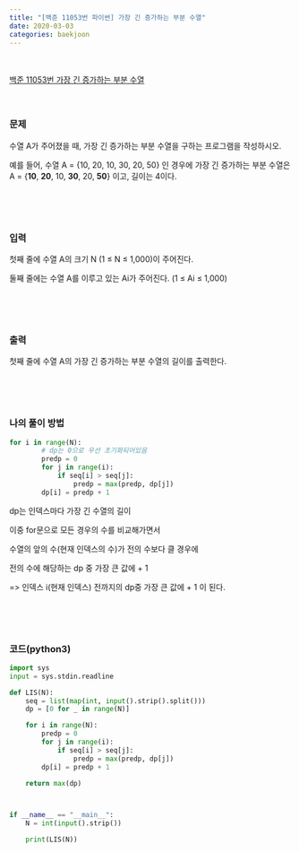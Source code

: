 ```yaml
---
title: "[백준 11053번 파이썬] 가장 긴 증가하는 부분 수열"
date: 2020-03-03
categories: baekjoon
---
```


<br><br>
[백준 11053번 가장 긴 증가하는 부분 수열](https://www.acmicpc.net/problem/11053)
<br><br><br>

### 문제<br>

수열 A가 주어졌을 때, 가장 긴 증가하는 부분 수열을 구하는 프로그램을 작성하시오.

예를 들어, 수열 A = {10, 20, 10, 30, 20, 50} 인 경우에 가장 긴 증가하는 부분 수열은 A = {**10**, **20**, 10, **30**, 20, **50**} 이고, 길이는 4이다.

<br><br><br>

### 입력<br>

첫째 줄에 수열 A의 크기 N (1 ≤ N ≤ 1,000)이 주어진다.

둘째 줄에는 수열 A를 이루고 있는 Ai가 주어진다. (1 ≤ Ai ≤ 1,000)

<br><br><br>

### 출력<br>

첫째 줄에 수열 A의 가장 긴 증가하는 부분 수열의 길이를 출력한다.

<br><br><br>

### 나의 풀이 방법<br>

```python
for i in range(N):
    	# dp는 0으로 우선 초기화되어있음
        predp = 0
        for j in range(i):
            if seq[i] > seq[j]:
                predp = max(predp, dp[j])
        dp[i] = predp + 1
```

dp는 인덱스마다 가장 긴 수열의 길이

이중 for문으로 모든 경우의 수를 비교해가면서

수열의 앞의 수(현재 인덱스의 수)가 전의 수보다 클 경우에

전의 수에 해당하는 dp 중 가장 큰 값에 + 1

=> 인덱스 i(현재 인덱스) 전까지의 dp중 가장 큰 값에  + 1 이 된다.

<br><br><br>


### 코드(python3)
```python
import sys
input = sys.stdin.readline

def LIS(N):
    seq = list(map(int, input().strip().split()))
    dp = [0 for _ in range(N)]

    for i in range(N):
        predp = 0
        for j in range(i):
            if seq[i] > seq[j]:
                predp = max(predp, dp[j])
        dp[i] = predp + 1

    return max(dp)



if __name__ == "__main__":
    N = int(input().strip())

    print(LIS(N))
```
